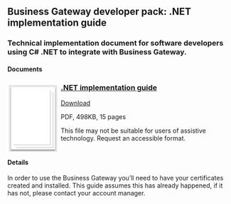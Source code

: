 ## Business Gateway developer pack: .NET implementation guide

### Technical implementation document for software developers using C# .NET to integrate with Business Gateway.

#### Documents
<h3><img style="float: left; margin: 0px 5px 0px 0px" src="../../images/file.png"> <a href="../../pdfs/integrate/business-gateway-.net-implementation-guide.pdf">.NET implementation guide</a></h3>
<a download="business-gateway-.net-implementation-guide.pdf" href="../../pdfs/integrate/business-gateway-.net-implementation-guide.pdf">Download</a>

PDF, 498KB, 15 pages

This file may not be suitable for users of assistive technology. Request an accessible format.
<br />
<br />

#### Details
In order to use the Business Gateway you’ll need to have your certificates created and installed. This guide assumes this has already happened, if it has not, please contact your account manager.